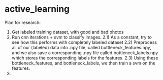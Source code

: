 # active_learning
Plan for research:
1) Get labeled training dataset, with good and bad photos
2) Run cnn iterations + svm to classify images.
  2.1) As a constant, try to see how this performs with completely labeled dataset
  2.2) Preprocess all of our (labeled) data into .npy file, called bottleneck_features.npy,
       and we also save a corresponding .npy file called bottleneck_labels.npy which
       stores the corresponding labels for the features.
  2.3) Using these bottleneck_features, and bottleneck_labels, we then train a svm
       on the features.
3)  
